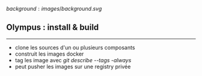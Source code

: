$background:images/background.svg$
## Olympus : install & build
---
* clone les sources d'un ou plusieurs composants
* construit les images docker
* tag les image avec *git describe --tags -always*
* peut pusher les images sur une registry privée
